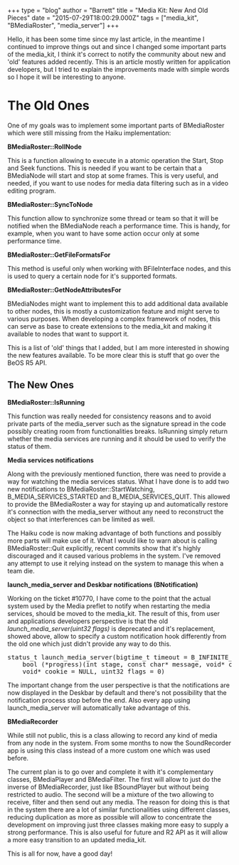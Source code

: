 +++
type = "blog"
author = "Barrett"
title = "Media Kit: New And Old Pieces"
date = "2015-07-29T18:00:29.000Z"
tags = ["media_kit", "BMediaRoster", "media_server"]
+++

Hello, it has been some time since my last article, in the meantime I continued to improve things out and since I changed some important parts of the media_kit, I think it's correct to notify the community about new and 'old' features added recently. This is an article mostly written for application developers, but I tried to explain the improvements made with simple words so I hope it will be interesting to anyone.

<!--more-->

<h1><strong>The Old Ones</strong></h1>

One of my goals was to implement some important parts of BMediaRoster which were still missing from the Haiku implementation:

<strong>BMediaRoster::RollNode</strong>

This is a function allowing to execute in a atomic operation the Start, Stop and Seek functions. This is needed if you want to be certain that a BMediaNode will start and stop at some frames. This is very useful, and needed, if you want to use nodes for media data filtering such as in a video editing program.

<strong>BMediaRoster::SyncToNode</strong>

This function allow to synchronize some thread or team so that it will be notified when the BMediaNode reach a performance time. This is handy, for example, when you want to have some action occur only at some performance time.

<strong>BMediaRoster::GetFileFormatsFor</strong>

This method is useful only when working with BFileInterface nodes, and this is used to query a certain node for it's supported formats.

<strong>BMediaRoster::GetNodeAttributesFor</strong>

BMediaNodes might want to implement this to add additional data available to other nodes, this is mostly a customization feature and might serve to various purposes. When developing a complex framework of nodes, this can serve as base to create extensions to the media_kit and making it available to nodes that want to support it.

This is a list of 'old' things that I added, but I am more interested in showing the new features available. To be more clear this is stuff that go over the BeOS R5 API.

<h2><strong>The New Ones</strong></h2>

<strong>BMediaRoster::IsRunning</strong>

This function was really needed for consistency reasons and to avoid private parts of the media_server such as the signature spread in the code possibly creating room from functionalities breaks. IsRunning simply return whether the media services are running and it should be used to verify the status of them.

<strong>Media services notifications</strong>

Along with the previously mentioned function, there was need to provide a way for watching the media services status. What I have done is to add two new notifications to BMediaRoster::StartWatching, B_MEDIA_SERVICES_STARTED and B_MEDIA_SERVICES_QUIT. This allowed to provide the BMediaRoster a way for staying up and automatically restore it's connection with the media_server without any need to reconstruct the object so that interferences can be limited as well.

The Haiku code is now making advantage of both functions and possibly more parts will make use of it. What I would like to warn about is calling BMediaRoster::Quit explicitly, recent commits show that it's highly discouraged and it caused various problems in the system. I've removed any attempt to use it relying instead on the system to manage this when a team die.

<strong>launch_media_server and Deskbar notifications (BNotification)</strong>

Working on the ticket #10770, I have come to the point that the actual system used by the Media preflet to notify when restarting the media services, should be moved to the media_kit. The result of this, from user and applications developers perspective is that the old <em>launch_media_server(uint32 flags)</em> is deprecated and it's replacement, showed above, allow to specify a custom notification hook differently from the old one which just didn't provide any way to do this.

<pre>status_t launch_media_server(bigtime_t timeout = B_INFINITE_TIMEOUT,
	bool (*progress)(int stage, const char* message, void* cookie) = NULL,
	void* cookie = NULL, uint32 flags = 0)</pre>

The important change from the user perspective is that the notifications are now displayed in the Deskbar by default and there's not possibility that the notification process stop before the end. Also every app using launch_media_server will automatically take advantage of this.

<strong>BMediaRecorder</strong>

While still not public, this is a class allowing to record any kind of media from any node in the system. From some months to now the SoundRecorder app is using this class instead of a more custom one which was used before.

The current plan is to go over and complete it with it's complementary classes, BMediaPlayer and BMediaFilter. The first will allow to just do the inverse of BMediaRecorder, just like BSoundPlayer but without being restricted to audio. The second will be a mixture of the two allowing to receive, filter and then send out any media. The reason for doing this is that in the system there are a lot of similar functionalities using different classes, reducing duplication as more as possible will allow to concentrate the development on improving just three classes making more easy to supply a strong performance. This is also useful for future and R2 API as it will allow a more easy transition to an updated media_kit.

This is all for now, have a good day!